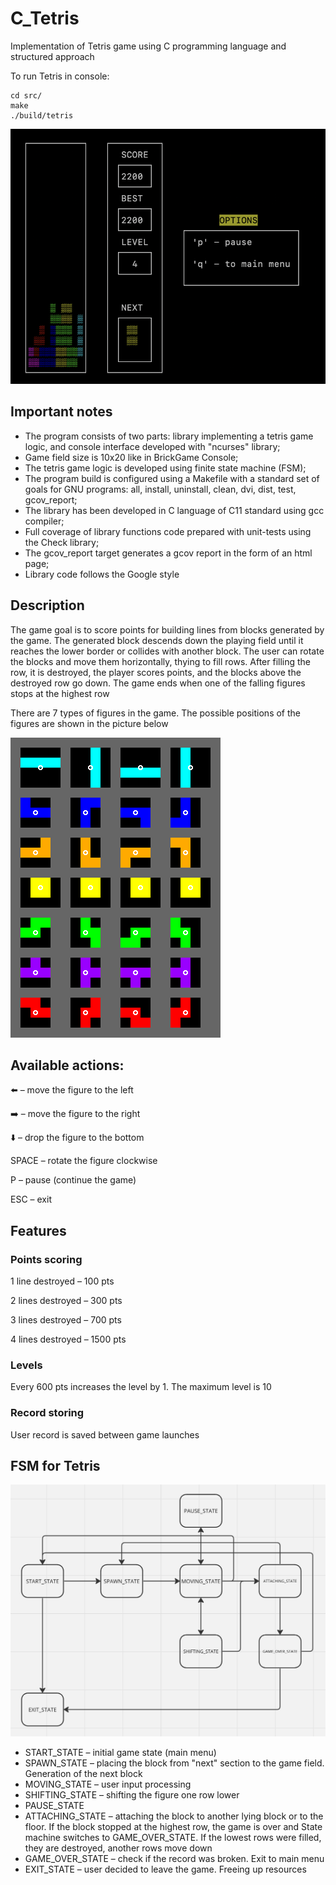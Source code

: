 # C_Tetris

Implementation of Tetris game using C programming language and structured approach

To run Tetris in console:

```
cd src/
make
./build/tetris
```

![BrickGameConsole](img/tetr.png)

## Important notes

- The program consists of two parts: library implementing a tetris game logic, and console interface developed with "ncurses" library;
- Game field size is 10x20 like in BrickGame Console;
- The tetris game logic is developed using finite state machine (FSM);
- The program build is configured using a Makefile with a standard set of goals for GNU programs: all, install, uninstall, clean, dvi, dist, test, gcov_report;
- The library has been developed in C language of C11 standard using gcc compiler;
- Full coverage of library functions code prepared with unit-tests using the Check library;
- The gcov_report target generates a gcov report in the form of an html page;
- Library code follows the Google style

## Description

The game goal is to score points for building lines from blocks generated by the game. The generated block descends down the playing field until it reaches the lower border or collides with another block. The user can rotate the blocks and move them horizontally, thying to fill rows. After filling the row, it is destroyed, the player scores points, and the blocks above the destroyed row go down. The game ends when one of the falling figures stops at the highest row

There are 7 types of figures in the game. The possible positions of the figures are shown in the picture below

![TetrisFigures](img/SRS-pieces.png)

## Available actions:

⬅️ – move the figure to the left

➡️ – move the figure to the right

⬇️ – drop the figure to the bottom

SPACE – rotate the figure clockwise

P – pause (continue the game)

ESC – exit

## Features

### Points scoring

1 line destroyed – 100 pts

2 lines destroyed – 300 pts

3 lines destroyed – 700 pts

4 lines destroyed – 1500 pts

### Levels

Every 600 pts increases the level by 1. The maximum level is 10


### Record storing

User record is saved between game launches


## FSM for Tetris

![TetrisFSM](img/fsm.png)

- START_STATE – initial game state (main menu)
- SPAWN_STATE – placing the block from "next" section to the game field. Generation of the next block
- MOVING_STATE – user input processing
- SHIFTING_STATE – shifting the figure one row lower
- PAUSE_STATE
- ATTACHING_STATE – attaching the block to another lying block or to the floor. If the block stopped at the highest row, the game is over and State machine switches to GAME_OVER_STATE. If the lowest rows were filled, they are destroyed, another rows move down
- GAME_OVER_STATE – check if the record was broken. Exit to main menu
- EXIT_STATE – user decided to leave the game. Freeing up resources 


